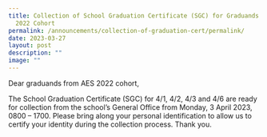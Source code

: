 ```yaml
---
title: Collection of School Graduation Certificate (SGC) for Graduands from AES
  2022 Cohort
permalink: /announcements/collection-of-graduation-cert/permalink/
date: 2023-03-27
layout: post
description: ""
image: ""
---
```


Dear graduands from AES 2022 cohort,

The School Graduation Certificate (SGC) for 4/1, 4/2, 4/3 and 4/6 are ready for collection from the school’s General Office from Monday, 3 April 2023, 0800 – 1700. Please bring along your personal identification to allow us to certify your identity during the collection process. Thank you.
